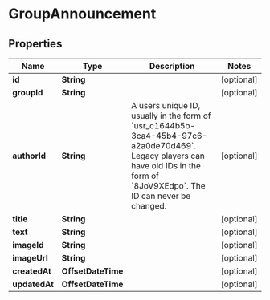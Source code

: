 

# GroupAnnouncement


## Properties

Name | Type | Description | Notes
------------ | ------------- | ------------- | -------------
**id** | **String** |  |  [optional]
**groupId** | **String** |  |  [optional]
**authorId** | **String** | A users unique ID, usually in the form of &#x60;usr_c1644b5b-3ca4-45b4-97c6-a2a0de70d469&#x60;. Legacy players can have old IDs in the form of &#x60;8JoV9XEdpo&#x60;. The ID can never be changed. |  [optional]
**title** | **String** |  |  [optional]
**text** | **String** |  |  [optional]
**imageId** | **String** |  |  [optional]
**imageUrl** | **String** |  |  [optional]
**createdAt** | **OffsetDateTime** |  |  [optional]
**updatedAt** | **OffsetDateTime** |  |  [optional]



